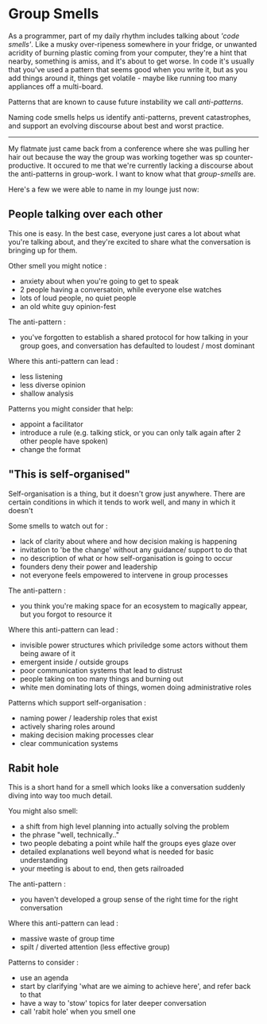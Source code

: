 # Group Smells

As a programmer, part of my daily rhythm includes talking about _'code smells'_.
Like a musky over-ripeness somewhere in your fridge, or unwanted acridity of burning plastic coming from your computer, they're a hint that nearby, something is amiss, and it's about to get worse.
In code it's usually that you've used a pattern that seems good when you write it, but as you add things around it, things get volatile - maybe like running too many appliances off a multi-board.

Patterns that are known to cause future instability we call _anti-patterns_.

Naming code smells helps us identify anti-patterns, prevent catastrophes, and support an evolving discourse about best and worst practice.

---

My flatmate just came back from a conference where she was pulling her hair out because the way the group was working together was sp counter-productive.
It occured to me that we're currently lacking a discourse about the anti-patterns in group-work.
I want to know what that _group-smells_ are. 

Here's a few we were able to name in my lounge just now: 


## People talking over each other

This one is easy.
In the best case, everyone just cares a lot about what you're talking about, and they're excited to share what the conversation is bringing up for them.

Other smell you might notice :
- anxiety about when you're going to get to speak
- 2 people having a conversatoin, while everyone else watches
- lots of loud people, no quiet people
- an old white guy opinion-fest

The anti-pattern :
- you've forgotten to establish a shared protocol for how talking in your group goes, and conversation has defaulted to loudest / most dominant 

Where this anti-pattern can lead :
- less listening
- less diverse opinion 
- shallow analysis

Patterns you might consider that help: 
- appoint a facilitator
- introduce a rule (e.g. talking stick, or you can only talk again after 2 other people have spoken)
- change the format



## "This is self-organised"

Self-organisation is a thing, but it doesn't grow just anywhere.
There are certain conditions in which it tends to work well, and many in which it doesn't

Some smells to watch out for :
- lack of clarity about where and how decision making is happening
- invitation to 'be the change' without any guidance/ support to do that
- no description of what or how self-organisation is going to occur
- founders deny their power and leadership
- not everyone feels empowered to intervene in group processes

The anti-pattern : 
- you think you're making space for an ecosystem to magically appear, but you forgot to resource it 

Where this anti-pattern can lead :
- invisible power structures which priviledge some actors without them being aware of it
- emergent inside / outside groups
- poor communication systems that lead to distrust
- people taking on too many things and burning out
- white men dominating lots of things, women doing administrative roles

Patterns which support self-organisation : 
- naming power / leadership roles that exist
- actively sharing roles around
- making decision making processes clear
- clear communication systems


## Rabit hole

This is a short hand for a smell which looks like a conversation suddenly diving into way too much detail.

You might also smell:
- a shift from high level planning into actually solving the problem
- the phrase "well, technically.."
- two people debating a point while half the groups eyes glaze over
- detailed explanations well beyond what is needed for basic understanding
- your meeting is about to end, then gets railroaded

The anti-pattern :
- you haven't developed a group sense of the right time for the right conversation

Where this anti-pattern can lead :
- massive waste of group time
- spilt / diverted attention (less effective group)

Patterns to consider : 
- use an agenda
- start by clarifying 'what are we aiming to achieve here', and refer back to that
- have a way to 'stow' topics for later deeper conversation
- call 'rabit hole' when you smell one



